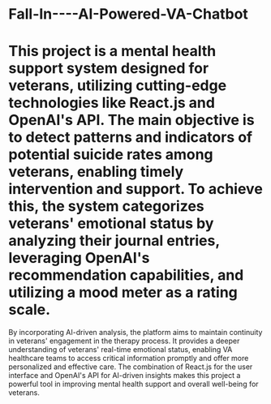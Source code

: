 # Fall-In----AI-Powered-VA-Chatbot

#  This project is a mental health support system designed for veterans, utilizing cutting-edge technologies like React.js and OpenAI's API. The main objective is to detect patterns and indicators of potential suicide rates among veterans, enabling timely intervention and support. To achieve this, the system categorizes veterans' emotional status by analyzing their journal entries, leveraging OpenAI's recommendation capabilities, and utilizing a mood meter as a rating scale.

By incorporating AI-driven analysis, the platform aims to maintain continuity in veterans' engagement in the therapy process. It provides a deeper understanding of veterans' real-time emotional status, enabling VA healthcare teams to access critical information promptly and offer more personalized and effective care. The combination of React.js for the user interface and OpenAI's API for AI-driven insights makes this project a powerful tool in improving mental health support and overall well-being for veterans.
